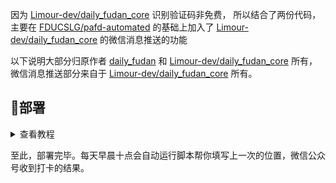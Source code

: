 因为 [Limour-dev/daily_fudan_core](https://github.com/Limour-dev/daily_fudan_core) 识别验证码非免费，
所以结合了两份代码，主要在 [FDUCSLG/pafd-automated](https://github.com/FDUCSLG/pafd-automated) 的基础上加入了 [Limour-dev/daily_fudan_core](https://github.com/Limour-dev/daily_fudan_core) 的微信消息推送的功能 

以下说明大部分归原作者 [daily_fudan](https://zhuanlan.zhihu.com/p/136340395) 和 [Limour-dev/daily_fudan_core](https://github.com/Limour-dev/daily_fudan_core) 所有，微信消息推送部分来自于 [Limour-dev/daily_fudan_core](https://github.com/Limour-dev/daily_fudan_core) 所有。

## 📐部署
<details>
<summary>查看教程</summary>

### 1. Fork 仓库代码
- 项目地址：[yzbrlan/pafd-automated-wechat](https://github.com/yzbrlan/pafd-automated-wechat)
- 点击右上角`Fork`到自己的账号下

![fork](https://i.loli.net/2020/10/28/qpXowZmIWeEUyrJ.png)

- 将仓库默认分支设置为 master 分支


### 2. 添加 账号密码 至 Secrets

- 回到项目页面，依次点击`Settings`-->`Secrets`-->`New secret`

![new-secret.png](https://i.loli.net/2020/10/28/sxTuBFtRvzSgUaA.png)

然后创建三个值
- secret 名字为 `STD_ID` 的在 Value 里填入 `学号`
- secret 名字为 `PASSWORD` 的在 Value 里填入 `UIS密码`。这里可以不用担心安全性问题，这些 scecrets 的值只有你能看见，此外因为背后是 GitHub 为你保障安全——GitHub 的安全性应该比复旦的 UIS 要高
- secret 名字为 `IYUU_TOKEN` 的在 Value 中填入 `token`，在 http://iyuu.cn/ 申请 `token` 

### 3. 启用 Actions

> Actions 默认为关闭状态，Fork 之后需要手动执行一次，若成功运行其才会激活。

返回项目主页面，点击上方的`Actions`，再点击左侧的`Go`，再点击`Run workflow`
    
![run](https://i.loli.net/2020/10/28/5ylvgdYf9BDMqAH.png)

</details>

至此，部署完毕。每天早晨十点会自动运行脚本帮你填写上一次的位置，微信公众号收到打卡的结果。
